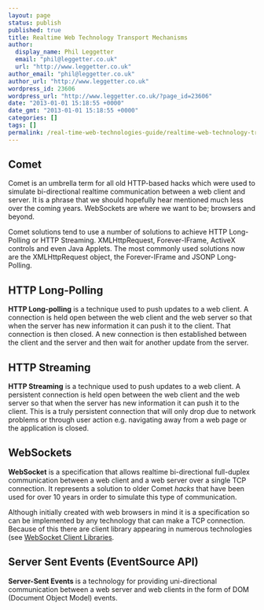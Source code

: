```yaml
---
layout: page
status: publish
published: true
title: Realtime Web Technology Transport Mechanisms
author:
  display_name: Phil Leggetter
  email: "phil@leggetter.co.uk"
  url: "http://www.leggetter.co.uk"
author_email: "phil@leggetter.co.uk"
author_url: "http://www.leggetter.co.uk"
wordpress_id: 23606
wordpress_url: "http://www.leggetter.co.uk/?page_id=23606"
date: "2013-01-01 15:18:55 +0000"
date_gmt: "2013-01-01 15:18:55 +0000"
categories: []
tags: []
permalink: /real-time-web-technologies-guide/realtime-web-technology-transport-mechanisms/
---
```


<p><a name="comet"></a></p>
<h2>Comet</h2>
<p>Comet is an umbrella term for all old HTTP-based hacks which were used to simulate bi-directional realtime communication between a web client and server. It is a phrase that we should hopefully hear mentioned much less over the coming years. WebSockets are where we want to be; browsers and beyond.</p>
<p>Comet solutions tend to use a number of solutions to achieve HTTP Long-Polling or HTTP Streaming. XMLHttpRequest, Forever-IFrame, ActiveX controls and even Java Applets. The most commonly used solutions now are the XMLHttpRequest object, the Forever-IFrame and JSONP Long-Polling.</p>
<p><a name="http-long-polling"></a></p>
<h2>HTTP Long-Polling</h2>
<p><strong>HTTP Long-polling</strong> is a technique used to push updates to a web client. A connection is held open between the web client and the web server so that when the server has new information it can push it to the client. That connection is then closed. A new connection is then established between the client and the server and then wait for another update from the server.</p>
<p><a name="http-streaming"></a></p>
<h2>HTTP Streaming</h2>
<p><strong>HTTP Streaming</strong> is a technique used to push updates to a web client. A persistent connection is held open between the web client and the web server so that when the server has new information it can push it to the client. This is a truly persistent connection that will only drop due to network problems or through user action e.g. navigating away from a web page or the application is closed.</p>
<p><a name="websockets"></a></p>
<h2>WebSockets</h2>
<p><strong>WebSocket</strong> is a specification that allows realtime bi-directional full-duplex communication between a web client and a web server over a single TCP connection. It represents a solution to older Comet <em>hacks</em> that have been used for over 10 years in order to simulate this type of communication.</p>
<p>Although initially created with web browsers in mind it is a specification so can be implemented by any technology that can make a TCP connection. Because of this there are client library appearing in numerous technologies (see <a href="/real-time-web-technologies-guide#websocket-client-libraries">WebSocket Client Libraries</a>.</p>
<p><a name="server-sent-events"></a></p>
<h2>Server Sent Events (EventSource API)</h2>
<p><strong>Server-Sent Events</strong> is a technology for providing uni-directional communication between a web server and web clients in the form of DOM (Document Object Model) events.</p>
